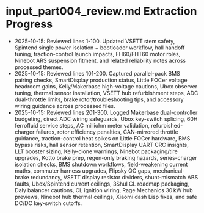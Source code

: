 # input_part004_review.md Extraction Progress

- 2025-10-15: Reviewed lines 1-100. Updated VSETT stem safety, Spintend single power isolation + bootloader workflow, hall handoff tuning, traction-control launch impacts, FH60/FHT60 motor roles, Ninebot ARS suspension fitment, and related reliability notes across processed themes.
- 2025-10-15: Reviewed lines 101-200. Captured parallel-pack BMS pairing checks, SmartDisplay production status, Little FOCer voltage headroom gains, Kelly/Makerbase high-voltage cautions, Ubox observer tuning, thermal sensor installation, VSETT hub refurbishment steps, ADC dual-throttle limits, brake rotor/troubleshooting tips, and accessory wiring guidance across processed files.
- 2025-10-15: Reviewed lines 201-300. Logged Makerbase dual-controller budgeting, direct ADC wiring safeguards, Ubox key-switch splicing, 60H ferrofluid service steps, AC milliohm meter validation, refurbished-charger failures, rotor efficiency penalties, CAN-mirrored throttle guidance, traction-control heat spikes on Little FOCer hardware, BMS bypass risks, hall sensor retention, SmartDisplay UART CRC insights, LLT booster sizing, Kelly-clone warnings, Ninebot packaging/tire upgrades, Kotto brake prep, regen-only braking hazards, series-charger isolation checks, BMS shutdown workflows, field-weakening current maths, commuter harness upgrades, Flipsky QC gaps, mechanical-brake redundancy, VSETT display resistor dividers, shunt-mismatch ABS faults, Ubox/Spintend current ceilings, 3Shul CL roadmap packaging, Daly balancer cautions, CL ignition wiring, Rage Mechanics 30 kW hub previews, Ninebot hub thermal ceilings, Xiaomi dash Lisp fixes, and safe DC/DC key-switch cutoffs.
